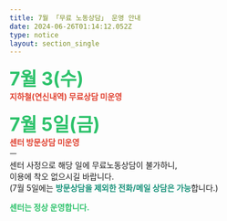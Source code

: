 ```yaml
---
title: 7월 「무료 노동상담」 운영 안내
date: 2024-06-26T01:14:12.052Z
type: notice
layout: section_single
---
```

<p><span style="font-size: 24pt; color: #2dc26b;"><strong>7월 3(수)</strong></span><br /><span style="color: #e03e2d;"><strong>지하철(연신내역) 무료상담 미운영</strong></span></p>
<p><span style="font-size: 24pt; color: #2dc26b;"><strong>7월 5일(금)</strong></span><br /><span style="color: #e03e2d;"><strong>센터 방문상담 미운영</strong></span><br />ㅡ<br />센터 사정으로 해당 일에 무료노동상담이 불가하니,<br />이용에 착오 없으시길 바랍니다.<br />(7월 5일에는 <span style="color: #169179;"><strong>방문상담을 제외한 전화/메일 상담은 가능</strong></span>합니다.)</p>
<p><span style="color: #2dc26b;"><strong>센터는 정상 운영합니다.</strong></span></p>
<p>&nbsp;</p>
<p>&nbsp;</p>
<p>&nbsp;</p>
<p>&nbsp;</p>